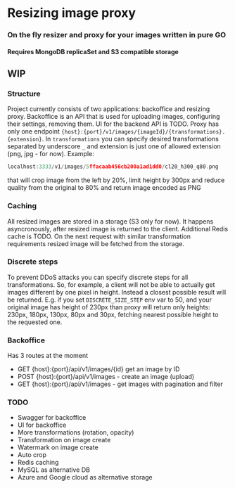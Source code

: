 # Resizing image proxy
### On the fly resizer and proxy for your images written in pure GO

#### Requires MongoDB replicaSet and S3 compatible storage

## WIP

### Structure
Project currently consists of two applications: backoffice and resizing proxy. Backoffice is an API that is
used for uploading images, configuring their settings, removing them. UI for the backend API is TODO. Proxy
has only one endpoint `{host}:{port}/v1/images/{imageId}/{transformations}.{extension}`. In `transformations` you can specify
desired transformations separated by underscore `_` and extension is just one of allowed extension (png, jpg - for now). 
Example:
```go
localhost:3333/v1/images/5ffacaab456cb200a1ad1dd0/cl20_h300_q80.png
```
that will crop image from the left by 20%, limit height by 300px and reduce quality from the original to 80% 
and return image encoded as PNG

### Caching
All resized images are stored in a storage (S3 only for now). It happens asyncronously,
after resized image is returned to the client. Additional Redis cache is TODO. On the next
request with similar transformation requirements resized image will be fetched from the storage.

### Discrete steps
To prevent DDoS attacks you can specify discrete steps for all transformations. So, for example,
a client will not be able to actually get images different by one pixel in height. Instead a closest possible
result will be returned. E.g. if you set `DISCRETE_SIZE_STEP` env var to 50, and your original image has height of
230px than proxy will return only heights: 230px, 180px, 130px, 80px and 30px, fetching nearest possible height to the
requested one.

### Backoffice
Has 3 routes at the moment
* GET {host}:{port}/api/v1/images/{id} get an image by ID
* POST {host}:{port}/api/v1/images - create an image (upload)
* GET {host}:{port}/api/v1/images - get images with pagination and filter

### TODO
* Swagger for backoffice
* UI for backoffice
* More transformations (rotation, opacity)
* Transformation on image create
* Watermark on image create
* Auto crop
* Redis caching
* MySQL as alternative DB
* Azure and Google cloud as alternative storage


